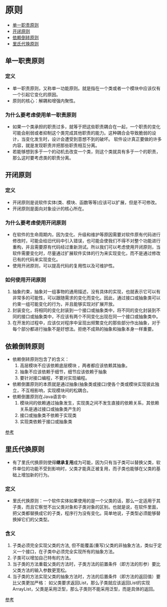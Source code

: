 # 原则
- [单一职责原则](#单一职责原则)
- [开闭原则](#开闭原则)
- [依赖倒转原则](#依赖倒转原则)
- [里氏代换原则](#里氏代换原则)

## 单一职责原则
### 定义
- 单一职责原则，又称单一功能原则。就是指在一个类或者一个模块中应该仅有一个引起它变化的原因。
- 原则的核心：解耦和增强内聚性。

### 为什么要考虑使用单一职责原则
- 如果一个类承担的职责过多，就等于把这些职责耦合在一起，一个职责的变化可能会削弱或者抑制这个类完成其他职责的能力。这种耦合会导致脆弱的设计，当变化发生时，设计会遭受到意想不到的破坏。
软件设计真正要做的许多内容，就是发现职责并把那些职责相互分离。
- 若能够想到多于一个的动机去改变一个类，则这个类就具有多于一个的职责，那么这时要考虑类的职责分离。

## 开闭原则
### 定义
- 开闭原则是说软件实体(类、模块、函数等等)应该可以扩展，但是不可修改。
- 开闭原则是面向对象设计的核心所在。

### 为什么要考虑使用开闭原则
- 在软件的生命周期内，因为变化、升级和维护等原因需要对软件原有代码进行修改时，可能会给旧代码中引入错误，也可能会使我们不得不对整个功能进行重构，并且需要原有代码经过重新测试。所以我们可以考虑使用开闭原则，当软件需要变化时，尽量通过扩展软件实体的行为来实现变化，而不是通过修改已有的代码来实现变化。
- 使用开闭原则，可以提高代码的复用性以及可维护性。

### 如何使用开闭原则
1. 抽象约束，抽象对一组事物的通用描述，没有具体的实现，也就表示它可以有非常多的可能性，可以跟随需求的变化而变化。因此，通过接口或抽象类可以约束一组可能变化的行为，并且能够实现对扩展开放。 
2. 封装变化，将相同的变化封装到一个接口或抽象类中，将不同的变化封装到不同的接口或抽象类中，不应该有两个不同变化出现在同一个接口或抽象类中。
3. 在开发的过程中，应该仅对程序中呈现出频繁变化的那些部分作出抽象，对于每个部分都进行抽象不是好想法。拒绝不成熟的抽象和抽象本身一样重要。

## 依赖倒转原则
- 依赖倒转原则包含了的含义：
   1. 高层模块不应该依赖底层模块 ，两者都应该依赖其抽象。
   2. 抽象不应该依赖于细节，细节应该依赖于抽象
   3. 要针对接口编程，不要对实现编程。
- 依赖倒置原则的本质就是通过抽象(抽象类或接口)使各个类或模块实现彼此独立，不互相影响，实现模块间的松耦合。
- 依赖倒置原则在Java语言中:
   1. 模块间的依赖通过抽象发生，实现类之间不发生直接的依赖关系，其依赖关系是通过接口或抽象类产生的
   2. 接口或抽象类不依赖于实现类
   3. 实现类依赖于接口或抽象类

[参考](https://blog.csdn.net/king123456man/article/details/81626127)

## 里氏代换原则
- 有了里氏代换原则使得**继承复用**成为可能，因为只有当子类可以替换父类，软件单位的功能不受到影响时，父类才能真正被复用，而子类也能够在父类的基础上增加新的行为。

### 定义
- 里氏代换原则：一个软件实体如果使用的是一个父类的话，那么一定适用于其子类，而且它察觉不出父类对象和子类对象的区别。也就是说，在软件里面，把父类都替换成它的子类，程序行为没有变化。简单地说，子类型必须能够替换掉它们的父类型。

### 含义
1. 子类必须完全实现父类的方法, 但不能覆盖(重写)父类的非抽象方法，类似于定义一个接口，在子类中必须完全实现所有的抽象方法。
2. 子类可以增加自己特有的方法。
3. 当子类的方法重载父类的方法时，子类方法的前置条件（即方法的形参）要比父类方法的输入参数更宽松。
4. 当子类的方法实现父类的抽象方法时，方法的后置条件（即方法的返回值）要比父类更加严格： 如父类要求返回List，那么子类就应该返回List的实现ArrayList，父类是采用泛型，那么子类则不能采用泛型，而是具体的返回。

[参考](https://blog.csdn.net/king123456man/article/details/81626110)











